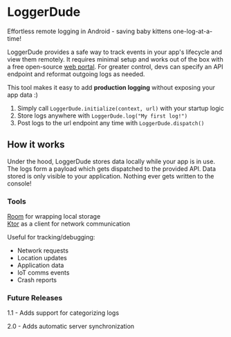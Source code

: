 # LoggerDude

Effortless remote logging in Android - saving baby kittens one-log-at-a-time!

LoggerDude provides a safe way to track events in your app's lifecycle and view them remotely. 
It requires minimal setup and works out of the box with a free open-source [web portal][web portal]. 
For greater control, devs can specify an API endpoint and reformat outgoing logs as needed.

This tool makes it easy to add __production logging__ without exposing your app data :)

1. Simply call `LoggerDude.initialize(context, url)` with your startup logic
2. Store logs anywhere with `LoggerDude.log("My first log!")`
3. Post logs to the url endpoint any time with `LoggerDude.dispatch()`

## How it works
Under the hood, LoggerDude stores data locally while your app is in use. 
The logs form a payload which gets dispatched to the provided API. 
Data stored is only visible to your application. Nothing ever gets written to the console! 

### Tools
[Room](https://developer.android.com/topic/libraries/architecture/room) for wrapping local storage  
[Ktor](https://ktor.io/) as a client for network communication

Useful for tracking/debugging:
- Network requests
- Location updates
- Application data
- IoT comms events
- Crash reports

### Future Releases

1.1 - Adds support for categorizing logs

2.0 - Adds automatic server synchronization

[web portal]: https://augustg.com/loggerdude